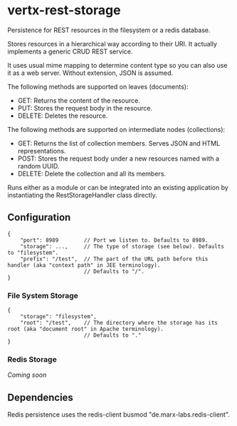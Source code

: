 vertx-rest-storage
==================

Persistence for REST resources in the filesystem or a redis database. 

Stores resources in a hierarchical way according to their URI. It actually implements a generic CRUD REST service.

It uses usual mime mapping to determine content type so you can also use it as a web server. Without extension, JSON is assumed.

The following methods are supported on leaves (documents):
* GET: Returns the content of the resource.
* PUT: Stores the request body in the resource.
* DELETE: Deletes the resource.

The following methods are supported on intermediate nodes (collections):
* GET: Returns the list of collection members. Serves JSON and HTML representations.
* POST: Stores the request body under a new resources named with a random UUID. 
* DELETE: Delete the collection and all its members.

Runs either as a module or can be integrated into an existing application by instantiating the RestStorageHandler class directly.

Configuration
-------------

    {
        "port": 8989        // Port we listen to. Defaults to 8989.
        "storage": ...,     // The type of storage (see below). Defaults to "filesystem".		                         
        "prefix": "/test",  // The part of the URL path before this handler (aka "context path" in JEE terminology). 
                            // Defaults to "/".
    }

### File System Storage

    {
        "storage": "filesystem",                         
        "root": "/test",    // The directory where the storage has its root (aka "document root" in Apache terminology).
                            // Defaults to "."
    }

### Redis Storage

_Coming soon_

Dependencies
------------

Redis persistence uses the redis-client busmod "de.marx-labs.redis-client".
